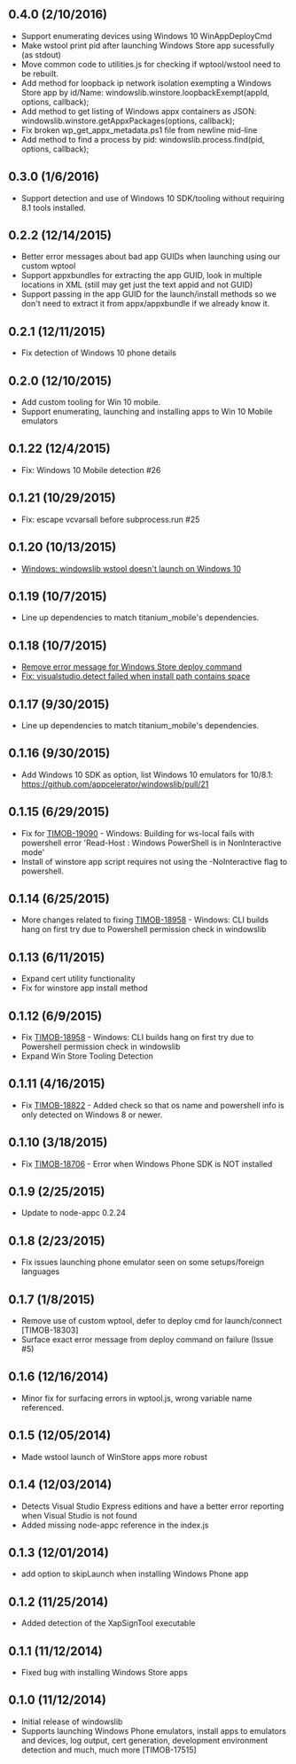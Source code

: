 0.4.0 (2/10/2016)
-------------------
  * Support enumerating devices using Windows 10 WinAppDeployCmd
  * Make wstool print pid after launching Windows Store app sucessfully (as stdout)
  * Move common code to utilities.js for checking if wptool/wstool need to be rebuilt.
  * Add method for loopback ip network isolation exempting a Windows Store app by id/Name: windowslib.winstore.loopbackExempt(appId, options, callback);
  * Add method to get listing of Windows appx containers as JSON: windowslib.winstore.getAppxPackages(options, callback);
  * Fix broken wp_get_appx_metadata.ps1 file from newline mid-line
  * Add method to find a process by pid: windowslib.process.find(pid, options, callback);

0.3.0 (1/6/2016)
-------------------
  * Support detection and use of Windows 10 SDK/tooling without requiring 8.1 tools installed.

0.2.2 (12/14/2015)
-------------------
  * Better error messages about bad app GUIDs when launching using our custom wptool
  * Support appxbundles for extracting the app GUID, look in multiple locations in XML (still may get just the text appid and not GUID)
  * Support passing in the app GUID for the launch/install methods so we don't need to extract it from appx/appxbundle if we already know it.

0.2.1 (12/11/2015)
-------------------
  * Fix detection of Windows 10 phone details

0.2.0 (12/10/2015)
-------------------
  * Add custom tooling for Win 10 mobile.
  * Support enumerating, launching and installing apps to Win 10 Mobile emulators

0.1.22 (12/4/2015)
-------------------
  * Fix: Windows 10 Mobile detection #26

0.1.21 (10/29/2015)
-------------------
  * Fix: escape vcvarsall before subprocess.run #25

0.1.20 (10/13/2015)
-------------------
  * [Windows: windowslib wstool doesn't launch on Windows 10](https://jira.appcelerator.org/browse/TIMOB-19693)

0.1.19 (10/7/2015)
-------------------
  * Line up dependencies to match titanium_mobile's dependencies.

0.1.18 (10/7/2015)
-------------------
  * [Remove error message for Windows Store deploy command](https://github.com/appcelerator/windowslib/pull/23)
  * [Fix: visualstudio.detect failed when install path contains space](https://github.com/appcelerator/windowslib/pull/22)

0.1.17 (9/30/2015)
-------------------
  * Line up dependencies to match titanium_mobile's dependencies.

0.1.16 (9/30/2015)
-------------------
  * Add Windows 10 SDK as option, list Windows 10 emulators for 10/8.1: https://github.com/appcelerator/windowslib/pull/21

0.1.15 (6/29/2015)
-------------------
  * Fix for [TIMOB-19090](https://jira.appcelerator.org/browse/TIMOB-19090) - Windows: Building for ws-local fails with powershell error 'Read-Host : Windows PowerShell is in NonInteractive mode'
  * Install of winstore app script requires not using the -NoInteractive flag to powershell.

0.1.14 (6/25/2015)
-------------------
  * More changes related to fixing [TIMOB-18958](https://jira.appcelerator.org/browse/TIMOB-18958) - Windows: CLI builds hang on first try due to Powershell permission check in windowslib

0.1.13 (6/11/2015)
-------------------
  * Expand cert utility functionality
  * Fix for winstore app install method

0.1.12 (6/9/2015)
-------------------
  * Fix [TIMOB-18958](https://jira.appcelerator.org/browse/TIMOB-18958) - Windows: CLI builds hang on first try due to Powershell permission check in windowslib
  * Expand Win Store Tooling Detection

0.1.11 (4/16/2015)
-------------------
  * Fix [TIMOB-18822](https://jira.appcelerator.org/browse/TIMOB-18822) - Added check so that os name and powershell info is only detected on Windows 8 or newer.

0.1.10 (3/18/2015)
-------------------
  * Fix [TIMOB-18706](https://jira.appcelerator.org/browse/TIMOB-18706) - Error when Windows Phone SDK is NOT installed

0.1.9 (2/25/2015)
-------------------
 * Update to node-appc 0.2.24

0.1.8 (2/23/2015)
-------------------
 * Fix issues launching phone emulator seen on some setups/foreign languages

0.1.7 (1/8/2015)
-------------------
 * Remove use of custom wptool, defer to deploy cmd for launch/connect [TIMOB-18303]
 * Surface exact error message from deploy command on failure (Issue #5)

0.1.6 (12/16/2014)
-------------------
 * Minor fix for surfacing errors in wptool.js, wrong variable name referenced.

0.1.5 (12/05/2014)
-------------------
 * Made wstool launch of WinStore apps more robust

0.1.4 (12/03/2014)
-------------------
 * Detects Visual Studio Express editions and have a better error reporting when Visual Studio is not found
 * Added missing node-appc reference in the index.js

0.1.3 (12/01/2014)
-------------------
 * add option to skipLaunch when installing Windows Phone app

0.1.2 (11/25/2014)
-------------------
 * Added detection of the XapSignTool executable

0.1.1 (11/12/2014)
-------------------
 * Fixed bug with installing Windows Store apps

0.1.0 (11/12/2014)
-------------------
 * Initial release of windowslib
 * Supports launching Windows Phone emulators, install apps to emulators and
   devices, log output, cert generation, development environment detection
   and much, much more [TIMOB-17515]
